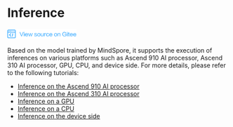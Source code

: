 # Inference

<a href="https://gitee.com/mindspore/docs/blob/r1.1/docs/programming_guide/source_en/infer.md" target="_blank"><img src="./_static/logo_source.png"></a>

Based on the model trained by MindSpore, it supports the execution of inferences on various platforms such as Ascend 910 AI processor, Ascend 310 AI processor, GPU, CPU, and device side. For more details, please refer to the following tutorials:

- [Inference on the Ascend 910 AI processor](https://www.mindspore.cn/tutorial/inference/en/r1.1/multi_platform_inference_ascend_910.html)
- [Inference on the Ascend 310 AI processor](https://www.mindspore.cn/tutorial/inference/en/r1.1/multi_platform_inference_ascend_310.html)
- [Inference on a GPU](https://www.mindspore.cn/tutorial/inference/en/r1.1/multi_platform_inference_gpu.html)
- [Inference on a CPU](https://www.mindspore.cn/tutorial/inference/en/r1.1/multi_platform_inference_cpu.html)
- [Inference on the device side](https://www.mindspore.cn/tutorial/lite/en/r1.1/quick_start/quick_start.html)
